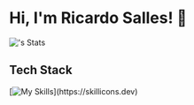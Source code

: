 # Hi, I'm Ricardo Salles! 👋

![<sallesricardo>'s Stats](https://github-readme-stats.vercel.app/api?username=sallesricardo&theme=vue-dark&show_icons=true&hide_border=true&count_private=true)

<!--
## 🚀 About Me

## My Articles
-->

## Tech Stack
[![My Skills](https://skillicons.dev/icons?i=js,ts,html,css,arduino,aws,bash,c,debian,docker,firebase,flask,gcp,git,github,jquery,linux,mysql,nodejs,php,postgres,py,raspberry,react,ubuntu,)](https://skillicons.dev)

<!--
## 🌱 Currently Exploring

## 🏆 Achievements

## 📬 Get in Touch

- Connect with me on [Twitter](https://twitter.com/)
- Read more of my articles on [](https://)

Thanks for stopping by! Let's connect and explore the fascinating world of technology together. 🚀
-->

<!--

Here are some ideas to get you started:

- 🔭 I’m currently working on ...
- 🌱 I’m currently learning ...
- 👯 I’m looking to collaborate on ...
- 🤔 I’m looking for help with ...
- 💬 Ask me about ...
- 📫 How to reach me: ...
- 😄 Pronouns: ...
- ⚡ Fun fact: ...
-->

